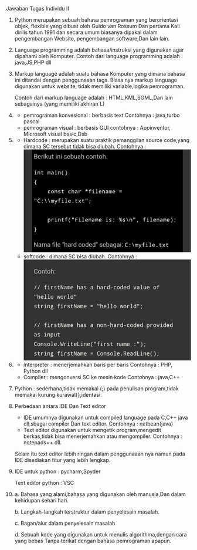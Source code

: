 Jawaban Tugas Individu II
1. Python merupakan sebuah bahasa pemrograman yang berorientasi objek, flexible yang dibuat oleh Guido van Rossum Dan pertama Kali dirilis tahun 1991
   dan secara umum biasanya dipakai dalam pengembangan Website, pengembangan software,Dan lain lain.
2. Language programming adalah bahasa/instruksi yang digunakan agar dipahami oleh Komputer.
   Contoh dari language programming adalah : java,JS,PHP dll
3. Markup language adalah suatu bahasa Komputer yang dimana bahasa ini ditandai dengan penggunaaan tags. Biasa nya markup language digunakan untuk website,
   tidak memiliki variable,logika pemrograman.

   Contoh dari markup language adalah : HTML,KML,SGML,Dan lain sebagainya (yang memiliki akhiran L)
4. - pemrograman konvesional : berbasis text
     Contohnya : java,turbo pascal
   - pemrograman visual : berbasis GUI 
     contohnya : Appinventor, Microsoft visual basic,Dsb
5. - Hardcode : merupakan suatu praktik pemanggilan source code,yang dimana SC tersebut tidak bisa diubah.
     Contohnya : ![image](https://github.com/ZaddwiJiwaIlmiah/TUGAS-AI.md/blob/dd8c07e7ede29db01a01a80dc762fb2b4269e14f/IMG_20211024_080836.jpg)
   - softcode : dimana SC bisa diubah.
     Contohnya : ![image](https://github.com/ZaddwiJiwaIlmiah/TUGAS-AI.md/blob/main/IMG_20211024_081949.jpg)
6. - interpreter : menerjemahkan baris per baris
     Contohnya : PHP, Python dll
   - Compiler    : mengonversi SC ke mesin kode
     Contohnya : java,C++
7. Python : sederhana,tidak memakai (;) pada penulisan program,tidak memakai kurung kurawal{},identasi.
8. Perbedaan antara IDE Dan Text editor
   - IDE umumnya digunakan untuk compiled language pada C,C++ java dll.sbagai compiler Dan text editor.
     Contohnya : netbean(java)
   - Text editor digunakan untuk mengetik program,mengedit berkas,tidak bisa menerjemahkan atau mengompiler.
     Contohnya : notepads++ dll.

   Selain itu text editor lebih ringan dalam penggunaaan nya namun pada IDE disediakan fitur yang lebih lengkap.
     
9. IDE untuk python : pycharm,Spyder

   Text editor python : VSC

10. a. Bahasa yang alami,bahasa yang digunakan oleh manusia,Dan dalam kehidupan sehari hari.

    b. Langkah-langkah terstruktur dalam penyelesain masalah.

    c. Bagan/alur dalam penyelesain masalah

    d. Sebuah kode yang digunakan untuk menulis algorithma,dengan cara yang bebas Tanpa terikat dengan bahasa pemrograman apapun.
